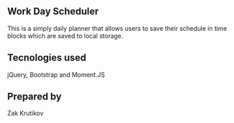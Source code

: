## Work Day Scheduler

This is a simply daily planner that allows users to save their schedule in time blocks which are saved to local storage.

## Tecnologies used

jQuery, Bootstrap and Moment.JS

## Prepared by

Zak Krutikov

